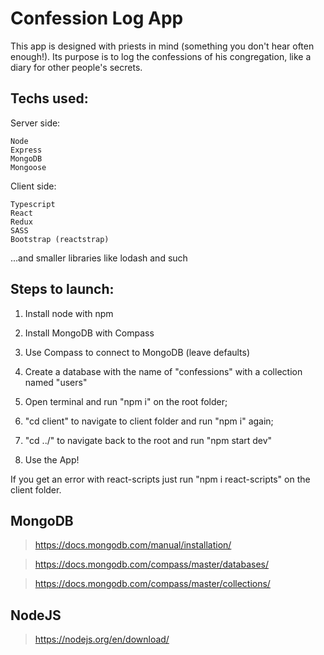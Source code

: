 # Confession Log App

This app is designed with priests in mind (something you don't hear often enough!). 
Its purpose is to log the confessions of his congregation, like a diary for other people's secrets. 

## Techs used:

  Server side:

    Node
    Express
    MongoDB
    Mongoose
  
  Client side:
  
    Typescript
    React
    Redux
    SASS
    Bootstrap (reactstrap)
    
  ...and smaller libraries like lodash and such

## Steps to launch:

 1. Install node with npm

 2. Install MongoDB with Compass

 3. Use Compass to connect to MongoDB (leave defaults)

 4. Create a database with the name of "confessions" with a collection named "users" 

 5. Open terminal and run "npm i" on the root folder;

 6. "cd client" to navigate to client folder and run "npm i" again;

 7. "cd ../" to navigate back to the root and run "npm start dev"

 8. Use the App!

If you get an error with react-scripts just run "npm i react-scripts" on the client folder.


## MongoDB

  > https://docs.mongodb.com/manual/installation/

  > https://docs.mongodb.com/compass/master/databases/
  
  > https://docs.mongodb.com/compass/master/collections/

## NodeJS

  > https://nodejs.org/en/download/